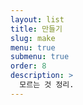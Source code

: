 ```yaml
---
layout: list
title: 만들기
slug: make
menu: true
submenu: true
order: 8
description: >
  모르는 것 정리.
---
```

